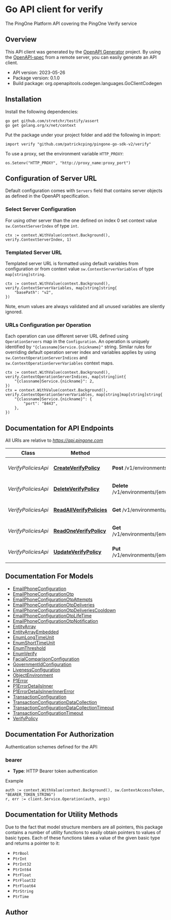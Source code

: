 # Go API client for verify

The PingOne Platform API covering the PingOne Verify service

## Overview
This API client was generated by the [OpenAPI Generator](https://openapi-generator.tech) project.  By using the [OpenAPI-spec](https://www.openapis.org/) from a remote server, you can easily generate an API client.

- API version: 2023-05-26
- Package version: 0.1.0
- Build package: org.openapitools.codegen.languages.GoClientCodegen

## Installation

Install the following dependencies:

```shell
go get github.com/stretchr/testify/assert
go get golang.org/x/net/context
```

Put the package under your project folder and add the following in import:

```golang
import verify "github.com/patrickcping/pingone-go-sdk-v2/verify"
```

To use a proxy, set the environment variable `HTTP_PROXY`:

```golang
os.Setenv("HTTP_PROXY", "http://proxy_name:proxy_port")
```

## Configuration of Server URL

Default configuration comes with `Servers` field that contains server objects as defined in the OpenAPI specification.

### Select Server Configuration

For using other server than the one defined on index 0 set context value `sw.ContextServerIndex` of type `int`.

```golang
ctx := context.WithValue(context.Background(), verify.ContextServerIndex, 1)
```

### Templated Server URL

Templated server URL is formatted using default variables from configuration or from context value `sw.ContextServerVariables` of type `map[string]string`.

```golang
ctx := context.WithValue(context.Background(), verify.ContextServerVariables, map[string]string{
	"basePath": "v2",
})
```

Note, enum values are always validated and all unused variables are silently ignored.

### URLs Configuration per Operation

Each operation can use different server URL defined using `OperationServers` map in the `Configuration`.
An operation is uniquely identified by `"{classname}Service.{nickname}"` string.
Similar rules for overriding default operation server index and variables applies by using `sw.ContextOperationServerIndices` and `sw.ContextOperationServerVariables` context maps.

```golang
ctx := context.WithValue(context.Background(), verify.ContextOperationServerIndices, map[string]int{
	"{classname}Service.{nickname}": 2,
})
ctx = context.WithValue(context.Background(), verify.ContextOperationServerVariables, map[string]map[string]string{
	"{classname}Service.{nickname}": {
		"port": "8443",
	},
})
```

## Documentation for API Endpoints

All URIs are relative to *https://api.pingone.com*

Class | Method | HTTP request | Description
------------ | ------------- | ------------- | -------------
*VerifyPoliciesApi* | [**CreateVerifyPolicy**](docs/VerifyPoliciesApi.md#createverifypolicy) | **Post** /v1/environments/{environmentID}/verifyPolicies | CREATE Verify Policy
*VerifyPoliciesApi* | [**DeleteVerifyPolicy**](docs/VerifyPoliciesApi.md#deleteverifypolicy) | **Delete** /v1/environments/{environmentID}/verifyPolicies/{verifyPolicyID} | Delete Verify Policy
*VerifyPoliciesApi* | [**ReadAllVerifyPolicies**](docs/VerifyPoliciesApi.md#readallverifypolicies) | **Get** /v1/environments/{environmentID}/verifyPolicies | READ All Verify Policies
*VerifyPoliciesApi* | [**ReadOneVerifyPolicy**](docs/VerifyPoliciesApi.md#readoneverifypolicy) | **Get** /v1/environments/{environmentID}/verifyPolicies/{verifyPolicyID} | READ One Verify Policy
*VerifyPoliciesApi* | [**UpdateVerifyPolicy**](docs/VerifyPoliciesApi.md#updateverifypolicy) | **Put** /v1/environments/{environmentID}/verifyPolicies/{verifyPolicyID} | UPDATE Verify Policy


## Documentation For Models

 - [EmailPhoneConfiguration](docs/EmailPhoneConfiguration.md)
 - [EmailPhoneConfigurationOtp](docs/EmailPhoneConfigurationOtp.md)
 - [EmailPhoneConfigurationOtpAttempts](docs/EmailPhoneConfigurationOtpAttempts.md)
 - [EmailPhoneConfigurationOtpDeliveries](docs/EmailPhoneConfigurationOtpDeliveries.md)
 - [EmailPhoneConfigurationOtpDeliveriesCooldown](docs/EmailPhoneConfigurationOtpDeliveriesCooldown.md)
 - [EmailPhoneConfigurationOtpLifeTime](docs/EmailPhoneConfigurationOtpLifeTime.md)
 - [EmailPhoneConfigurationOtpNotification](docs/EmailPhoneConfigurationOtpNotification.md)
 - [EntityArray](docs/EntityArray.md)
 - [EntityArrayEmbedded](docs/EntityArrayEmbedded.md)
 - [EnumLongTimeUnit](docs/EnumLongTimeUnit.md)
 - [EnumShortTimeUnit](docs/EnumShortTimeUnit.md)
 - [EnumThreshold](docs/EnumThreshold.md)
 - [EnumVerify](docs/EnumVerify.md)
 - [FacialComparisonConfiguration](docs/FacialComparisonConfiguration.md)
 - [GovernmentIdConfiguration](docs/GovernmentIdConfiguration.md)
 - [LivenessConfiguration](docs/LivenessConfiguration.md)
 - [ObjectEnvironment](docs/ObjectEnvironment.md)
 - [P1Error](docs/P1Error.md)
 - [P1ErrorDetailsInner](docs/P1ErrorDetailsInner.md)
 - [P1ErrorDetailsInnerInnerError](docs/P1ErrorDetailsInnerInnerError.md)
 - [TransactionConfiguration](docs/TransactionConfiguration.md)
 - [TransactionConfigurationDataCollection](docs/TransactionConfigurationDataCollection.md)
 - [TransactionConfigurationDataCollectionTimeout](docs/TransactionConfigurationDataCollectionTimeout.md)
 - [TransactionConfigurationTimeout](docs/TransactionConfigurationTimeout.md)
 - [VerifyPolicy](docs/VerifyPolicy.md)


## Documentation For Authorization


Authentication schemes defined for the API:
### bearer

- **Type**: HTTP Bearer token authentication

Example

```golang
auth := context.WithValue(context.Background(), sw.ContextAccessToken, "BEARER_TOKEN_STRING")
r, err := client.Service.Operation(auth, args)
```


## Documentation for Utility Methods

Due to the fact that model structure members are all pointers, this package contains
a number of utility functions to easily obtain pointers to values of basic types.
Each of these functions takes a value of the given basic type and returns a pointer to it:

* `PtrBool`
* `PtrInt`
* `PtrInt32`
* `PtrInt64`
* `PtrFloat`
* `PtrFloat32`
* `PtrFloat64`
* `PtrString`
* `PtrTime`

## Author



